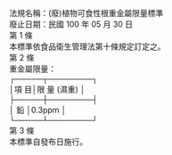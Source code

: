 法規名稱：(廢)植物可食性根重金屬限量標準  
廢止日期：民國 100 年 05 月 30 日  
第 1 條  
本標準依食品衛生管理法第十條規定訂定之。  
第 2 條  
重金屬限量：  
┌─────┬────────┐  
│項 目│限 量 (濕重) │  
├─────┼────────┤  
│ 鉛 │0.3ppm │  
└─────┴────────┘  
第 3 條  
本標準自發布日施行。  


